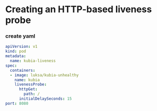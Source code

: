# Creating an HTTP-based liveness probe

### create yaml
```yml
apiVersion: v1
kind: pod
metadata:
  name: kubia-liveness
spec:
  containers:
  - image: luksa/kubia-unhealthy
    name: kubia
    livenessProbe:
      httpGet:
        path: /
      initialDelaySeconds: 15
port: 8080
```


